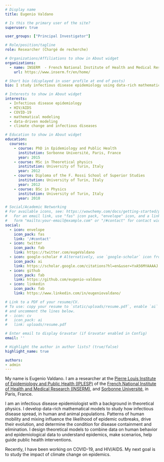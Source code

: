 ```yaml
---
# Display name
title: Eugenio Valdano

# Is this the primary user of the site?
superuser: true

user_groups: ["Principal Investigator"]

# Role/position/tagline
role: Researcher (Chargé de recherche)

# Organizations/Affiliations to show in About widget
organizations:
  - name: INSERM  - French National Institute of Health and Medical Research
    url: https://www.inserm.fr/en/home/

# Short bio (displayed in user profile at end of posts)
bio: I study infectious disease epidemiology using data-rich mathematical models.

# Interests to show in About widget
interests:
  - Infectious disease epidemiology
  - HIV/AIDS
  - COVID-19
  - mathematical modeling
  - data-driven modeling
  - climate change and infectious diseases

# Education to show in About widget
education:
  courses:
    - course: PhD in Epidemiology and Public Health
      institution: Sorbonne Université, Paris, France
      year: 2015
    - course: MSc in Theoretical physics
      institution: University of Turin, Italy
      year: 2012
    - course: Diploma of the F. Rossi School of Superior Studies
      institution: University of Turin, Italy
      year: 2012
    - course: BSc in Physics
      institution: University of Turin, Italy
      year: 2010

# Social/Academic Networking
# For available icons, see: https://wowchemy.com/docs/getting-started/page-builder/#icons
#   For an email link, use "fas" icon pack, "envelope" icon, and a link in the
#   form "mailto:your-email@example.com" or "/#contact" for contact widget.
social:
  - icon: envelope
    icon_pack: fas
    link: '/#contact'
  - icon: twitter
    icon_pack: fab
    link: https://twitter.com/eugeValdano
  - icon: google-scholar # Alternatively, use `google-scholar` icon from `ai` icon pack.  `graduation-cap`
    icon_pack: ai
    link: https://scholar.google.com/citations?hl=en&user=YxA56MYAAAAJ
  - icon: github
    icon_pack: fab
    link: https://github.com/eugenio-valdano
  - icon: linkedin
    icon_pack: fab
    link: https://www.linkedin.com/in/eugeniovaldano/

# Link to a PDF of your resume/CV.
# To use: copy your resume to `static/uploads/resume.pdf`, enable `ai` icons in `params.toml`,
# and uncomment the lines below.
# - icon: cv
#   icon_pack: ai
#   link: uploads/resume.pdf

# Enter email to display Gravatar (if Gravatar enabled in Config)
email: ''

# Highlight the author in author lists? (true/false)
highlight_name: true

authors:
- admin
---
```

My name is Eugenio Valdano. I am a researcher at the [Pierre Louis Institute of Epidemiology and Public Health (IPLESP)](https://www.iplesp.upmc.fr/en/home) of the [French National Institute of Health and Medical Research (INSERM)](https://www.inserm.fr/), and [Sorbonne Université](https://www.sorbonne-universite.fr/en), in Paris, France.

I am an infectious disease epidemiologist with a background in theoretical physics. I develop data-rich mathematical models to study how infectious disease spread, in human and animal populations. Patterns of human mobility and mixing influence the likelihood of epidemic outbreaks, drive their evolution, and determine the condition for disease containment and elimination. I design theoretical models to combine data on human behavior and epidemiological data to understand epidemics, make scenarios, help guide public health interventions.

Recently, I have been working on COVID-19, and HIV/AIDS. My next goal is to study the impact of climate change on epidemics.

<!--{{< icon name="download" pack="fas" >}} Download my {{< staticref "uploads/demo_resume.pdf" "newtab" >}}resumé{{< /staticref >}}.-->
